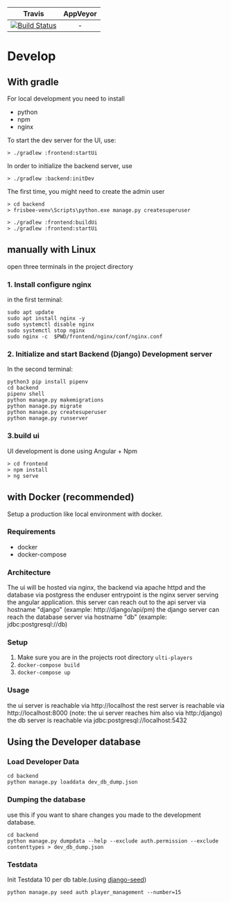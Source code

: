 
| Travis        | AppVeyor      |
|:-------------:|:-------------:|
| [![Build Status](https://travis-ci.org/oefsv/ulti-players.svg?branch=master)](https://travis-ci.org/oefsv/ulti-players) | - |




# Develop


## With gradle

For local development you need to install

+ python
+ npm
+ nginx

To start the dev server for the UI, use:

```
> ./gradlew :frontend:startUi
```

In order to initialize the backend server, use

```
> ./gradlew :backend:initDev
```

The first time, you might need to create the admin user

```
> cd backend
> frisbee-venv\Scripts\python.exe manage.py createsuperuser
```

```
> ./gradlew :frontend:buildUi
> ./gradlew :frontend:startUi
```



## manually with Linux

open three terminals in the project directory

### 1. Install configure nginx
in the first terminal:
```
sudo apt update
sudo apt install nginx -y
sudo systemctl disable nginx
sudo systemctl stop nginx
sudo nginx -c  $PWD/frontend/nginx/conf/nginx.conf
```

### 2. Initialize and start Backend (Django) Development server
In the second terminal:
```
python3 pip install pipenv
cd backend
pipenv shell
python manage.py makemigrations
python manage.py migrate
python manage.py createsuperuser
python manage.py runserver
```

### 3.build ui
UI development is done using Angular + Npm

```
> cd frontend
> npm install
> ng serve
```

## with Docker (recommended)
Setup a production like local environment with docker. 
### Requirements
- docker
- docker-compose

### Architecture

The ui will be hosted via nginx, the backend via apache httpd and the database via postgress
the enduser entrypoint is the nginx server serving the angular application.
this server can reach out to the api server via hostname "django" (example: http://django/api/pm)
the django server can reach the database server via hostname "db" (example: jdbc:postgresql://db)

### Setup
1. Make sure you are in the projects root directory `ulti-players` 
2. `docker-compose build`
3. `docker-compose up`

### Usage
the ui server is reachable via http://localhost
the rest server is reachable via http://localhost:8000 (note: the ui server reaches him also via http:/django)
the db server is reachable via jdbc:postgresql://localhost:5432


## Using the Developer database

###  Load Developer Data
```
cd backend
python manage.py loaddata dev_db_dump.json
```

### Dumping the database
use this if you want to share changes you made to the development database.
```
cd backend
python manage.py dumpdata --help --exclude auth.permission --exclude contenttypes > dev_db_dump.json
```

### Testdata
Init Testdata 10 per db table.(using [django-seed](https://pypi.org/project/django-seed/))

```
python manage.py seed auth player_management --number=15
```